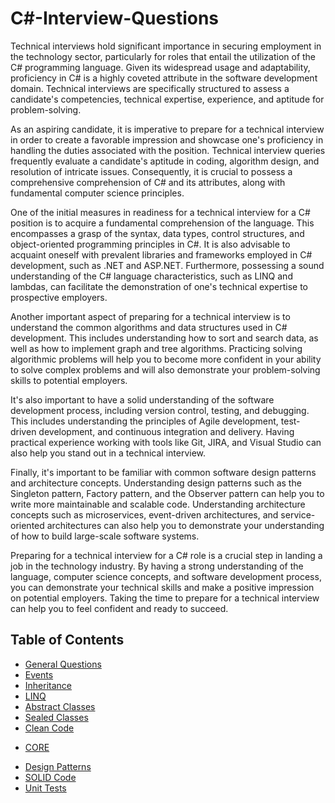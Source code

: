# C#-Interview-Questions

Technical interviews hold significant importance in securing employment in the technology sector, particularly for roles that entail the utilization of the C# programming language. Given its widespread usage and adaptability, proficiency in C# is a highly coveted attribute in the software development domain. Technical interviews are specifically structured to assess a candidate's competencies, technical expertise, experience, and aptitude for problem-solving.

As an aspiring candidate, it is imperative to prepare for a technical interview in order to create a favorable impression and showcase one's proficiency in handling the duties associated with the position. Technical interview queries frequently evaluate a candidate's aptitude in coding, algorithm design, and resolution of intricate issues. Consequently, it is crucial to possess a comprehensive comprehension of C# and its attributes, along with fundamental computer science principles.

One of the initial measures in readiness for a technical interview for a C# position is to acquire a fundamental comprehension of the language. This encompasses a grasp of the syntax, data types, control structures, and object-oriented programming principles in C#. It is also advisable to acquaint oneself with prevalent libraries and frameworks employed in C# development, such as .NET and ASP.NET. Furthermore, possessing a sound understanding of the C# language characteristics, such as LINQ and lambdas, can facilitate the demonstration of one's technical expertise to prospective employers.

Another important aspect of preparing for a technical interview is to understand the common algorithms and data structures used in C# development. This includes understanding how to sort and search data, as well as how to implement graph and tree algorithms. Practicing solving algorithmic problems will help you to become more confident in your ability to solve complex problems and will also demonstrate your problem-solving skills to potential employers.

It's also important to have a solid understanding of the software development process, including version control, testing, and debugging. This includes understanding the principles of Agile development, test-driven development, and continuous integration and delivery. Having practical experience working with tools like Git, JIRA, and Visual Studio can also help you stand out in a technical interview.

Finally, it's important to be familiar with common software design patterns and architecture concepts. Understanding design patterns such as the Singleton pattern, Factory pattern, and the Observer pattern can help you to write more maintainable and scalable code. Understanding architecture concepts such as microservices, event-driven architectures, and service-oriented architectures can also help you to demonstrate your understanding of how to build large-scale software systems.

Preparing for a technical interview for a C# role is a crucial step in landing a job in the technology industry. By having a strong understanding of the language, computer science concepts, and software development process, you can demonstrate your technical skills and make a positive impression on potential employers. Taking the time to prepare for a technical interview can help you to feel confident and ready to succeed.


## Table of Contents

+ [General Questions](https://github.com/rcallaby/CSharp-Interview-Questions/blob/main/General-Questions/Introduction.md)
+ [Events](https://github.com/rcallaby/CSharp-Interview-Questions/blob/main/Events/Introduction.md)
+ [Inheritance](https://github.com/rcallaby/CSharp-Interview-Questions/blob/main/Inheritance/Introduction.md)
+ [LINQ](https://github.com/rcallaby/CSharp-Interview-Questions/blob/main/LINQ/Introduction.md)
+ [Abstract Classes](https://github.com/rcallaby/CSharp-Interview-Questions/blob/main/Abstract-Classes/Introduction.md)
+ [Sealed Classes](https://github.com/rcallaby/CSharp-Interview-Questions/blob/main/Sealed-Classes/Introduction.md)
+ [Clean Code](https://github.com/rcallaby/CSharp-Interview-Questions/blob/main/Clean-Code/Introduction.md)
* [CORE](https://github.com/rcallaby/CSharp-Interview-Questions/blob/main/CORE/Introduction.md)
+ [Design Patterns](https://github.com/rcallaby/CSharp-Interview-Questions/blob/main/Design-Patterns/Introduction.md)
+ [SOLID Code](https://github.com/rcallaby/CSharp-Interview-Questions/blob/main/SOLID-Code/Introduction.md)
+ [Unit Tests](https://github.com/rcallaby/CSharp-Interview-Questions/blob/main/Unit-Tests/Introduction.md)


